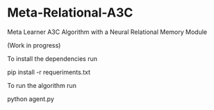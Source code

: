 # Meta-Relational-A3C
Meta Learner A3C Algorithm with a Neural Relational Memory Module

(Work in progress)


To install the dependencies run

pip install -r requeriments.txt 

To run the algorithm run

python agent.py
